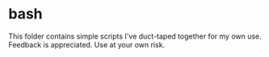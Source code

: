 # bash

This folder contains simple scripts I've duct-taped together for my own use.  
Feedback is appreciated. Use at your own risk.
